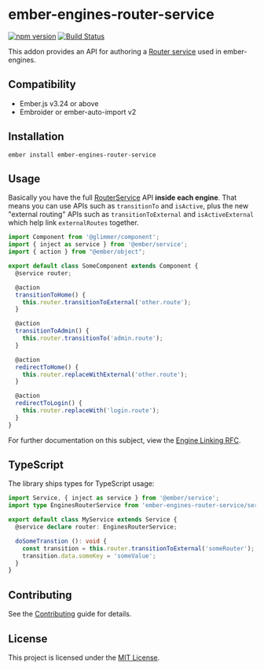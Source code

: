 # ember-engines-router-service

[![npm version](https://badge.fury.io/js/ember-engines-router-service.svg)](https://badge.fury.io/js/ember-engines-router-service)
[![Build Status](https://github.com/villander/ember-engines-router-service/workflows/CI/badge.svg)](https://github.com/villander/ember-engines-router-service/actions?query=workflow%3ACI)

This addon provides an API for authoring a [Router service](https://api.emberjs.com/ember/release/classes/RouterService) used in ember-engines.


## Compatibility

- Ember.js v3.24 or above
- Embroider or ember-auto-import v2

## Installation

```
ember install ember-engines-router-service
```

## Usage

Basically you have the full [RouterService](https://api.emberjs.com/ember/release/classes/RouterService) API **inside each engine**. That means you can use APIs such as `transitionTo` and `isActive`, plus the new "external routing" APIs such as `transitionToExternal` and `isActiveExternal` which help link `externalRoutes` together.

```js
import Component from '@glimmer/component';
import { inject as service } from '@ember/service';
import { action } from "@ember/object";

export default class SomeComponent extends Component {
  @service router;

  @action
  transitionToHome() {
    this.router.transitionToExternal('other.route');
  }

  @action
  transitionToAdmin() {
    this.router.transitionTo('admin.route');
  }

  @action
  redirectToHome() {
    this.router.replaceWithExternal('other.route');
  }

  @action
  redirectToLogin() {
    this.router.replaceWith('login.route');
  }
}
```

For further documentation on this subject, view the [Engine Linking RFC](https://github.com/emberjs/rfcs/pull/122).

## TypeScript

The library ships types for TypeScript usage:

```ts
import Service, { inject as service } from '@ember/service';
import type EnginesRouterService from 'ember-engines-router-service/services/router';

export default class MyService extends Service {
  @service declare router: EnginesRouterService;

  doSomeTranstion (): void {
    const transition = this.router.transitionToExternal('someRouter');
    transition.data.someKey = 'someValue';
  }
}
```


## Contributing

See the [Contributing](CONTRIBUTING.md) guide for details.

## License

This project is licensed under the [MIT License](LICENSE.md).
